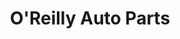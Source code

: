 ---
title: "O'Reilly Auto Parts"
url: /san-antonio/oreilly-auto-parts-culebra-road-2/
shop: Autoteile
---